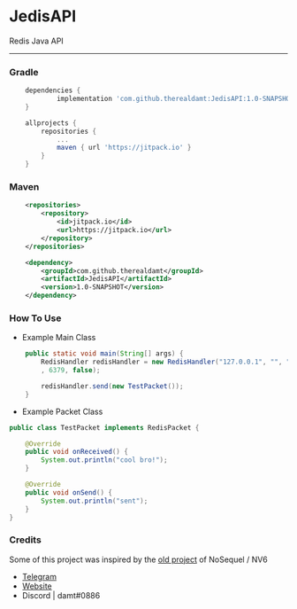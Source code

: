 # JedisAPI
Redis Java API

***

### Gradle

```gradle
	dependencies {
	        implementation 'com.github.therealdamt:JedisAPI:1.0-SNAPSHOT'
	}

	allprojects {
		repositories {
			...
			maven { url 'https://jitpack.io' }
		}
	}
```

### Maven

```xml
	<repositories>
		<repository>
		    <id>jitpack.io</id>
		    <url>https://jitpack.io</url>
		</repository>
	</repositories>

	<dependency>
	    <groupId>com.github.therealdamt</groupId>
	    <artifactId>JedisAPI</artifactId>
	    <version>1.0-SNAPSHOT</version>
	</dependency>
````

### How To Use

* Example Main Class
```java
    public static void main(String[] args) {
        RedisHandler redisHandler = new RedisHandler("127.0.0.1", "", "redis"
        , 6379, false);

        redisHandler.send(new TestPacket());
    }
```

* Example Packet Class
```java
public class TestPacket implements RedisPacket {

    @Override
    public void onReceived() {
        System.out.println("cool bro!");
    }

    @Override
    public void onSend() {
        System.out.println("sent");
    }
}
```

### Credits
Some of this project was inspired by the [old project](https://github.com/NotNV6/JedisAPI) of NoSequel / NV6 

* [Telegram](https://t.me/therealdamt)
* [Website](https://damt.xyz)
* Discord | damt#0886
